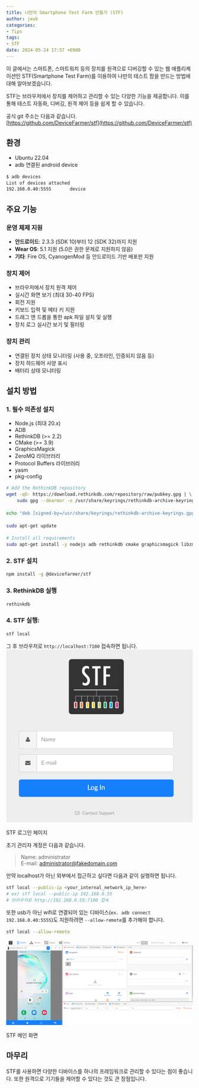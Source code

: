 ```yaml
---
title: 나만의 Smartphone Test Farm 만들기 (STF)
author: jeuk
categories:
- Tips
tags:
- STF
date: 2024-05-24 17:57 +0900
---
```

이 글에서는 스마트폰, 스마트워치 등의 장치를 원격으로 디버깅할 수 있는 웹 애플리케이션인 STF(Smartphone Test Farm)를 이용하여 나만의 테스트 팜을 만드는 방법에 대해 알아보겠습니다.

STF는 브라우저에서 장치를 제어하고 관리할 수 있는 다양한 기능을 제공합니다. 이를 통해 테스트 자동화, 디버깅, 원격 제어 등을 쉽게 할 수 있습니다.

공식 git 주소는 다음과 같습니다.  
[https://github.com/DeviceFarmer/stf](https://github.com/DeviceFarmer/stf)

## 환경
- Ubuntu 22.04
- adb 연결된 android device
```bash
$ adb devices
List of devices attached
192.168.0.40:5555       device
```

## 주요 기능

### 운영 체제 지원
- **안드로이드**: 2.3.3 (SDK 10)부터 12 (SDK 32)까지 지원
- **Wear OS**: 5.1 지원 (5.0은 권한 문제로 지원하지 않음)
- **기타**: Fire OS, CyanogenMod 등 안드로이드 기반 배포판 지원

### 장치 제어
- 브라우저에서 장치 원격 제어
- 실시간 화면 보기 (최대 30-40 FPS)
- 회전 지원
- 키보드 입력 및 메타 키 지원
- 드래그 앤 드롭을 통한 apk 파일 설치 및 실행
- 장치 로그 실시간 보기 및 필터링

### 장치 관리
- 연결된 장치 상태 모니터링 (사용 중, 오프라인, 인증되지 않음 등)
- 장치 하드웨어 사양 표시
- 배터리 상태 모니터링

## 설치 방법

### 1. 필수 의존성 설치
- Node.js (최대 20.x)
- ADB
- RethinkDB (>= 2.2)
- CMake (>= 3.9)
- GraphicsMagick
- ZeroMQ 라이브러리
- Protocol Buffers 라이브러리
- yasm
- pkg-config

```bash
# Add the RethinkDB repository
wget -qO- https://download.rethinkdb.com/repository/raw/pubkey.gpg | \
    sudo gpg --dearmor -o /usr/share/keyrings/rethinkdb-archive-keyrings.gpg

echo "deb [signed-by=/usr/share/keyrings/rethinkdb-archive-keyrings.gpg] https://download.rethinkdb.com/repository/ubuntu-$(lsb_release -cs) $(lsb_release -cs) main" | sudo tee /etc/apt/sources.list.d/rethinkdb.list

sudo apt-get update

# Install all requirements
sudo apt-get install -y nodejs adb rethinkdb cmake graphicsmagick libzmq3-dev libprotobuf-dev yasm pkg-config npm
```

### 2. STF 설치
```bash
npm install -g @devicefarmer/stf
```
### 3. RethinkDB 실행
```bash
rethinkdb
```
### 4. STF 실행:
```bash
stf local
```
그 후 브라우저로 `http://localhost:7100` 접속하면 됩니다.  
![STF 로그인 페이지](/assets/img/STF/login.png)
<p class="image-caption">STF 로그인 페이지</p>

초기 관리자 계정은 다음과 같습니다. 
> Name: administrator  
> E-mail: administrator@fakedomain.com

만약 localhost가 아닌 외부에서 접근하고 싶다면 다음과 같이 실행하면 됩니다.
```bash
stf local --public-ip <your_internal_network_ip_here>
# ex) stf local --public-ip 192.168.0.55  
# 브라우저로 http://192.168.0.55:7100 접속
```

또한 usb가 아닌 wifi로 연결되어 있는 디바이스(`ex. adb connect 192.168.0.40:5555`)도 지원하려면 `--allow-remote`를 추가해야 합니다.
```bash
stf local --allow-remote
```
![stf 화면](/assets/img/STF/stf.png)
<p class="image-caption">STF 메인 화면</p>

## 마무리
STF를 사용하면 다양한 디바이스를 하나의 프레임워크로 관리할 수 있다는 점이 좋습니다. 또한 원격으로 기기들을 제어할 수 있다는 것도 큰 장점입니다.